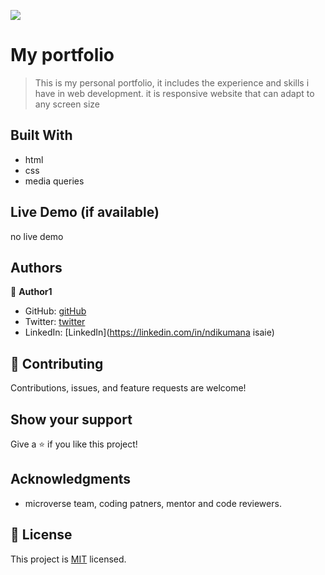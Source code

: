 ![](https://img.shields.io/badge/Microverse-blueviolet)

# My portfolio

> This is my personal portfolio, it includes the experience and skills i have
in web development. it is responsive website that can adapt to any screen size


## Built With

- html 
- css
- media queries

## Live Demo (if available)

no live demo

## Authors

👤 **Author1**

- GitHub: [gitHub](https://github.com/ndikumanaisaie)
- Twitter: [twitter](https://twitter.com/Ndikumana)
- LinkedIn: [LinkedIn](https://linkedin.com/in/ndikumana isaie)



## 🤝 Contributing

Contributions, issues, and feature requests are welcome!


## Show your support

Give a ⭐️ if you like this project!

## Acknowledgments

- microverse team, coding patners, mentor and code reviewers.


## 📝 License

This project is [MIT](./MIT.md) licensed.

